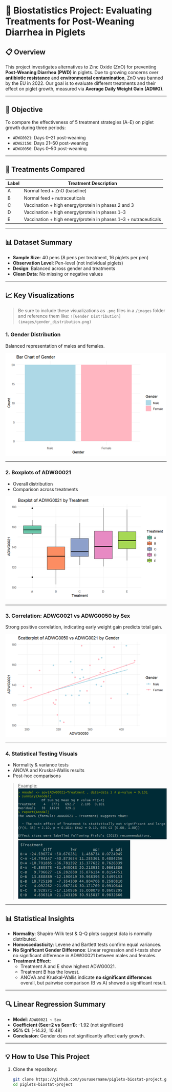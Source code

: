 # 🐖 Biostatistics Project: Evaluating Treatments for Post-Weaning Diarrhea in Piglets

## 📋 Overview

This project investigates alternatives to Zinc Oxide (ZnO) for preventing **Post-Weaning Diarrhea (PWD)** in piglets. Due to growing concerns over **antibiotic resistance** and **environmental contamination**, ZnO was banned by the EU in 2022. Our goal is to evaluate different treatments and their effect on piglet growth, measured via **Average Daily Weight Gain (ADWG)**.

---

## 🎯 Objective

To compare the effectiveness of 5 treatment strategies (A–E) on piglet growth during three periods:
- `ADWG0021`: Days 0–21 post-weaning
- `ADWG2150`: Days 21–50 post-weaning
- `ADWG0050`: Days 0–50 post-weaning

---

## 🧪 Treatments Compared

| Label | Treatment Description |
|-------|------------------------|
| A     | Normal feed + ZnO (baseline) |
| B     | Normal feed + nutraceuticals |
| C     | Vaccination + high energy/protein in phases 2 and 3 |
| D     | Vaccination + high energy/protein in phases 1–3 |
| E     | Vaccination + high energy/protein in phases 1–3 + nutraceuticals |

---

## 📊 Dataset Summary

- **Sample Size**: 40 pens (8 pens per treatment, 16 piglets per pen)
- **Observation Level**: Pen-level (not individual piglets)
- **Design**: Balanced across gender and treatments
- **Clean Data**: No missing or negative values

---

## 📈 Key Visualizations

> Be sure to include these visualizations as `.png` files in a `/images` folder and reference them like:
> `![Gender Distribution](images/gender_distribution.png)`

### 1. Gender Distribution
Balanced representation of males and females.

![Gender Distribution](images/gender_distribution.png)


---

### 2. Boxplots of ADWG0021
- Overall distribution
- Comparison across treatments

![Boxplot ADWG0021 by Treatment](images/boxplot_adwg0021_treatment.png)

---

### 3. Correlation: ADWG0021 vs ADWG0050 by Sex
Strong positive correlation, indicating early weight gain predicts total gain.

![Scatterplot ADWG0050 vs ADWG0021](images/scatter_adwg0050_adwg0021_sex.png)

---

### 4. Statistical Testing Visuals
- Normality & variance tests
- ANOVA and Kruskal-Wallis results
- Post-hoc comparisons

> Example:
> ![ANOVA Test Result](images/anova_result.png)
> ![Post Hoc Comparison](images/posthoc_treatment_b_vs_a.png)

---

## 📊 Statistical Insights

- **Normality**: Shapiro-Wilk test & Q-Q plots suggest data is normally distributed.
- **Homoscedasticity**: Levene and Bartlett tests confirm equal variances.
- **No Significant Gender Difference**: Linear regression and t-tests show no significant difference in ADWG0021 between males and females.
- **Treatment Effect**:
  - Treatment A and E show highest ADWG0021.
  - Treatment B has the lowest.
  - ANOVA and Kruskal-Wallis indicate **no significant differences** overall, but pairwise comparison (B vs A) showed a significant result.

---

## 🔍 Linear Regression Summary

- **Model**: `ADWG0021 ~ Sex`
- **Coefficient (Sex=2 vs Sex=1)**: -1.92 (not significant)
- **95% CI**: [-14.32, 10.48]
- **Conclusion**: Gender does not significantly affect early growth.

---

## 💡 How to Use This Project

1. Clone the repository:
   ```bash
   git clone https://github.com/yourusername/piglets-biostat-project.git
   cd piglets-biostat-project
